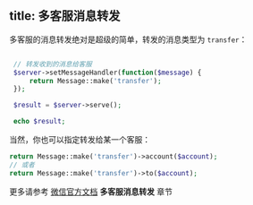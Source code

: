 title: 多客服消息转发
---


多客服的消息转发绝对是超级的简单，转发的消息类型为 `transfer`：

 ```php

  // 转发收到的消息给客服
  $server->setMessageHandler(function($message) {
      return Message::make('transfer');
  });

  $result = $server->serve();

  echo $result;
  ```

当然，你也可以指定转发给某一个客服：

```php
return Message::make('transfer')->account($account);
// 或者
return Message::make('transfer')->to($account);
```

更多请参考 [微信官方文档](http://mp.weixin.qq.com/wiki/) **多客服消息转发** 章节
